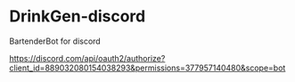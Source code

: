# DrinkGen-discord
BartenderBot for discord


https://discord.com/api/oauth2/authorize?client_id=889032080154038293&permissions=377957140480&scope=bot
